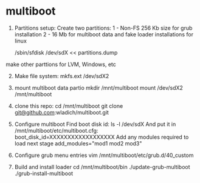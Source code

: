 multiboot
=========
1. Partitions setup:
Create two partitions:
 1 - Non-FS 256 Kb size for grub installation
 2 - 16 Mb for multiboot data and fake loader installations for linux

   /sbin/sfdisk /dev/sdX << partitions.dump

make other parttions for LVM, Windows, etc

2. Make file system:
  mkfs.ext /dev/sdX2

4. mount multiboot data partio
  mkdir /mnt/multiboot
  mount /dev/sdX2 /mnt/multiboot

5. clone this repo:
  cd /mnt/multiboot
  git clone git@github.com:wladich/multiboot.git

6. Configure multiboot
Find boot disk id:
  ls -l /dev/sdX
And put it in /mnt/multiboot/etc/multiboot.cfg:
  boot_disk_id=XXXXXXXXXXXXXXXXXX
Add any modules required to load next stage
  add_modules="mod1 mod2 mod3"

7. Configure grub menu entries
    vim /mnt/multiboot/etc/grub.d/40_custom

8. Build and install loader
  cd /mnt/multiboot/bin
  ./update-grub-multiboot
  ./grub-install-multiboot
